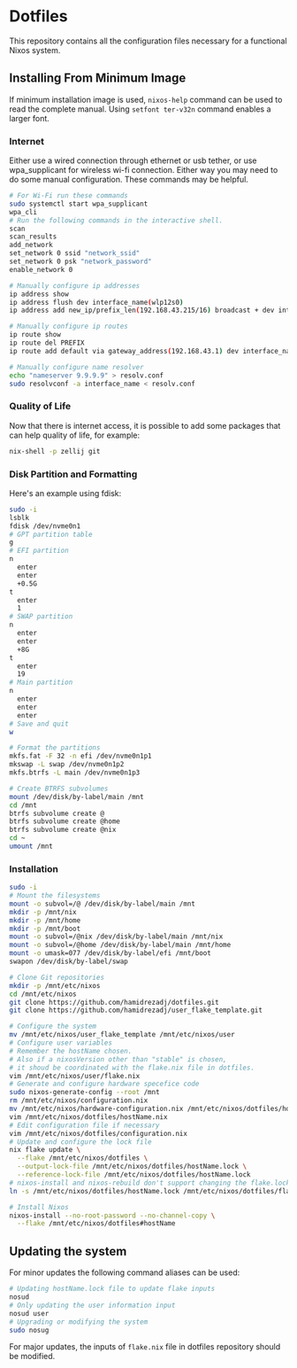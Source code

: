 # Dotfiles
This repository contains all the configuration files necessary for a functional Nixos system.
## Installing From Minimum Image
If minimum installation image is used, `nixos-help` command can be used to read the complete manual.
Using `setfont ter-v32n` command enables a larger font.
### Internet
Either use a wired connection through ethernet or usb tether, or use wpa_supplicant for wireless wi-fi connection. Either way you may need to do some manual configuration. These commands may be helpful.
```sh
# For Wi-Fi run these commands
sudo systemctl start wpa_supplicant
wpa_cli
# Run the following commands in the interactive shell.
scan
scan_results
add_network
set_network 0 ssid "network_ssid"
set_network 0 psk "network_password"
enable_network 0

# Manually configure ip addresses
ip address show
ip address flush dev interface_name(wlp12s0)
ip address add new_ip/prefix_len(192.168.43.215/16) broadcast + dev interface_name

# Manually configure ip routes
ip route show
ip route del PREFIX
ip route add default via gateway_address(192.168.43.1) dev interface_name

# Manually configure name resolver
echo "nameserver 9.9.9.9" > resolv.conf
sudo resolvconf -a interface_name < resolv.conf
```
### Quality of Life
Now that there is internet access, it is possible to add some packages that can help quality of life, for example:
```sh
nix-shell -p zellij git
```
### Disk Partition and Formatting
Here's an example using fdisk:
```sh
sudo -i
lsblk
fdisk /dev/nvme0n1
# GPT partition table
g
# EFI partition
n
  enter
  enter
  +0.5G
t
  enter
  1
# SWAP partition
n
  enter
  enter
  +8G
t
  enter
  19
# Main partition
n
  enter
  enter
  enter
# Save and quit
w

# Format the partitions
mkfs.fat -F 32 -n efi /dev/nvme0n1p1
mkswap -L swap /dev/nvme0n1p2
mkfs.btrfs -L main /dev/nvme0n1p3

# Create BTRFS subvolumes
mount /dev/disk/by-label/main /mnt
cd /mnt
btrfs subvolume create @
btrfs subvolume create @home
btrfs subvolume create @nix
cd ~
umount /mnt
```

### Installation
```sh
sudo -i
# Mount the filesystems
mount -o subvol=/@ /dev/disk/by-label/main /mnt
mkdir -p /mnt/nix
mkdir -p /mnt/home
mkdir -p /mnt/boot
mount -o subvol=/@nix /dev/disk/by-label/main /mnt/nix
mount -o subvol=/@home /dev/disk/by-label/main /mnt/home
mount -o umask=077 /dev/disk/by-label/efi /mnt/boot
swapon /dev/disk/by-label/swap

# Clone Git repositories
mkdir -p /mnt/etc/nixos
cd /mnt/etc/nixos
git clone https://github.com/hamidrezadj/dotfiles.git
git clone https://github.com/hamidrezadj/user_flake_template.git

# Configure the system
mv /mnt/etc/nixos/user_flake_template /mnt/etc/nixos/user
# Configure user variables
# Remember the hostName chosen.
# Also if a nixosVersion other than "stable" is chosen,
# it shoud be coordinated with the flake.nix file in dotfiles.
vim /mnt/etc/nixos/user/flake.nix
# Generate and configure hardware specefice code
sudo nixos-generate-config --root /mnt
rm /mnt/etc/nixos/configuration.nix
mv /mnt/etc/nixos/hardware-configuration.nix /mnt/etc/nixos/dotfiles/hostName.nix
vim /mnt/etc/nixos/dotfiles/hostName.nix
# Edit configuration file if necessary
vim /mnt/etc/nixos/dotfiles/configuration.nix
# Update and configure the lock file
nix flake update \
  --flake /mnt/etc/nixos/dotfiles \
  --output-lock-file /mnt/etc/nixos/dotfiles/hostName.lock \
  --reference-lock-file /mnt/etc/nixos/dotfiles/hostName.lock
# nixos-install and nixos-rebuild don't support changing the flake.lock file
ln -s /mnt/etc/nixos/dotfiles/hostName.lock /mnt/etc/nixos/dotfiles/flake.lock

# Install Nixos
nixos-install --no-root-password --no-channel-copy \
  --flake /mnt/etc/nixos/dotfiles#hostName
```

## Updating the system
For minor updates the following command aliases can be used:
```sh
# Updating hostName.lock file to update flake inputs
nosud
# Only updating the user information input
nosud user
# Upgrading or modifying the system
sudo nosug
```
For major updates, the inputs of `flake.nix` file in dotfiles repository should be modified.
